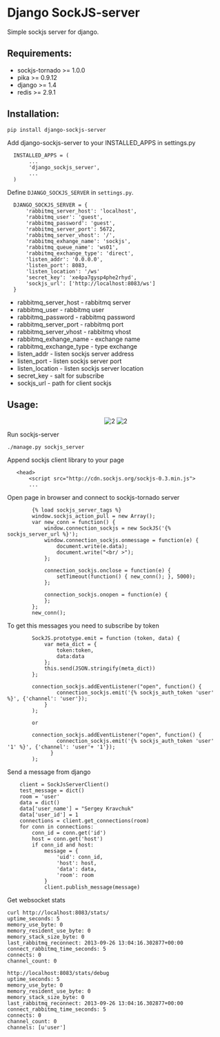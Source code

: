 # Django SockJS-server 

Simple sockjs server for django.

## Requirements:

* sockjs-tornado >= 1.0.0
* pika >= 0.9.12
* django >= 1.4
* redis >= 2.9.1

## Installation:
```
pip install django-sockjs-server
```

Add django-sockjs-server to your INSTALLED_APPS in settings.py

```
  INSTALLED_APPS = (
       ...
       'django_sockjs_server',
       ...
  )
  ```

Define ```DJANGO_SOCKJS_SERVER``` in ```settings.py```.

```
  DJANGO_SOCKJS_SERVER = {
      'rabbitmq_server_host': 'localhost',
      'rabbitmq_user': 'guest',
      'rabbitmq_password': 'guest',
      'rabbitmq_server_port': 5672,
      'rabbitmq_server_vhost': '/',
      'rabbitmq_exhange_name': 'sockjs',
      'rabbitmq_queue_name': 'ws01',
      'rabbitmq_exchange_type': 'direct',
      'listen_addr': '0.0.0.0',
      'listen_port': 8083,
      'listen_location': '/ws'
      'secret_key': 'xe4pa7gysp4phe2rhyd',
      'sockjs_url': ['http://localhost:8083/ws']
  }
```
* rabbitmq_server_host - rabbitmq server
* rabbitmq_user - rabbitmq user
* rabbitmq_password - rabbitmq password
* rabbitmq_server_port - rabbitmq port
* rabbitmq_server_vhost - rabbitmq vhost
* rabbitmq_exhange_name - exchange name
* rabbitmq_exchange_type - type exchange
* listen_addr - listen sockjs server address
* listen_port - listen sockjs server port
* listen_location - listen sockjs server location
* secret_key - salt for subscribe
* sockjs_url - path for client sockjs



## Usage:
<center>
<img src="https://raw.github.com/alfss/django-sockjs-server/master/README_1.png" alt="2">
<img src="https://raw.github.com/alfss/django-sockjs-server/master/README_2.png" alt="2">
</center>

Run sockjs-server

```
./manage.py sockjs_server
```

Append sockjs client library to your page
```
   <head>
       <script src="http://cdn.sockjs.org/sockjs-0.3.min.js">
       ...
```

Open page in browser and connect to sockjs-tornado server

```
        {% load sockjs_server_tags %}
        window.sockjs_action_pull = new Array();
        var new_conn = function() {
            window.connection_sockjs = new SockJS('{% sockjs_server_url %}');
            window.connection_sockjs.onmessage = function(e) {
                document.write(e.data);
                document.write("<br/ >");
            };

            connection_sockjs.onclose = function(e) {
                setTimeout(function() { new_conn(); }, 5000);
            };

            connection_sockjs.onopen = function(e) {
            };
        };
        new_conn();

```


To get this messages you need to subscribe by token

```
        SockJS.prototype.emit = function (token, data) {
            var meta_dict = {
                token:token,
                data:data
            };
            this.send(JSON.stringify(meta_dict))
        };

        connection_sockjs.addEventListener("open", function() {
                connection_sockjs.emit('{% sockjs_auth_token 'user' %}', {'channel': 'user'});
            }
        );

        or

        connection_sockjs.addEventListener("open", function() {
                connection_sockjs.emit('{% sockjs_auth_token 'user' '1' %}', {'channel': 'user'+ '1'});
              }
        );
```


Send a message from django

```
    client = SockJsServerClient()
    test_message = dict()
    room = 'user'
    data = dict()
    data['user_name'] = "Sergey Kravchuk"
    data['user_id'] = 1
    connections = client.get_connections(room)
    for conn in connections:
        conn_id = conn.get('id')
        host = conn.get('host')
        if conn_id and host:
            message = {
                'uid': conn_id,
                'host': host,
                'data': data,
                'room': room
            }
            client.publish_message(message)  
```



Get websocket stats

```
curl http://localhost:8083/stats/
uptime_seconds: 5
memory_use_byte: 0
memory_resident_use_byte: 0
memory_stack_size_byte: 0
last_rabbitmq_reconnect: 2013-09-26 13:04:16.302877+00:00
connect_rabbitmq_time_seconds: 5
connects: 0
channel_count: 0

http://localhost:8083/stats/debug
uptime_seconds: 5
memory_use_byte: 0
memory_resident_use_byte: 0
memory_stack_size_byte: 0
last_rabbitmq_reconnect: 2013-09-26 13:04:16.302877+00:00
connect_rabbitmq_time_seconds: 5
connects: 0
channel_count: 0
channels: [u'user']

```
